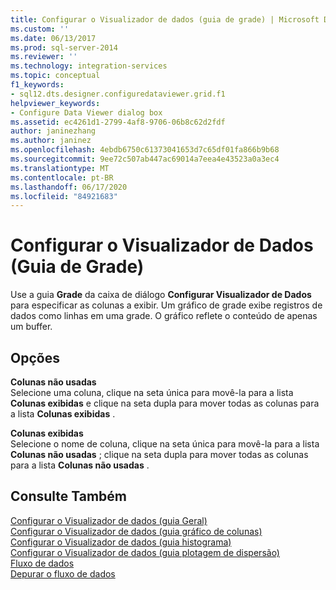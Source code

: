 ```yaml
---
title: Configurar o Visualizador de dados (guia de grade) | Microsoft Docs
ms.custom: ''
ms.date: 06/13/2017
ms.prod: sql-server-2014
ms.reviewer: ''
ms.technology: integration-services
ms.topic: conceptual
f1_keywords:
- sql12.dts.designer.configuredataviewer.grid.f1
helpviewer_keywords:
- Configure Data Viewer dialog box
ms.assetid: ec4261d1-2799-4af8-9706-06b8c62d2fdf
author: janinezhang
ms.author: janinez
ms.openlocfilehash: 4ebdb6750c61373041653d7c65df01fa866b9b68
ms.sourcegitcommit: 9ee72c507ab447ac69014a7eea4e43523a0a3ec4
ms.translationtype: MT
ms.contentlocale: pt-BR
ms.lasthandoff: 06/17/2020
ms.locfileid: "84921683"
---
```

# <a name="configure-data-viewer-grid-tab"></a>Configurar o Visualizador de Dados (Guia de Grade)
  Use a guia **Grade** da caixa de diálogo **Configurar Visualizador de Dados** para especificar as colunas a exibir. Um gráfico de grade exibe registros de dados como linhas em uma grade. O gráfico reflete o conteúdo de apenas um buffer.  
  
## <a name="options"></a>Opções  
 **Colunas não usadas**  
 Selecione uma coluna, clique na seta única para movê-la para a lista **Colunas exibidas** e clique na seta dupla para mover todas as colunas para a lista **Colunas exibidas** .  
  
 **Colunas exibidas**  
 Selecione o nome de coluna, clique na seta única para movê-la para a lista **Colunas não usadas** ; clique na seta dupla para mover todas as colunas para a lista **Colunas não usadas** .  
  
## <a name="see-also"></a>Consulte Também  
 [Configurar o Visualizador de dados &#40;guia Geral&#41;](../../2014/integration-services/configure-data-viewer-general-tab.md)   
 [Configurar o Visualizador de dados &#40;guia gráfico de colunas&#41;](../../2014/integration-services/configure-data-viewer-column-chart-tab.md)   
 [Configurar o Visualizador de dados &#40;guia histograma&#41;](../../2014/integration-services/configure-data-viewer-histogram-tab.md)   
 [Configurar o Visualizador de dados &#40;guia plotagem de dispersão&#41;](../../2014/integration-services/configure-data-viewer-scatter-plot-tab.md)   
 [Fluxo de dados](data-flow/data-flow.md)   
 [Depurar o fluxo de dados](troubleshooting/debugging-data-flow.md)  
  
  
